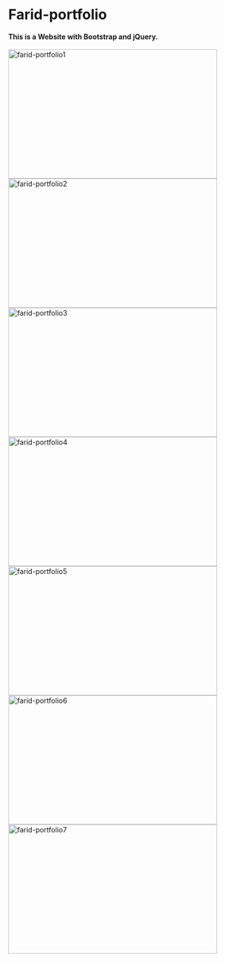 # Farid-portfolio
<b>This is a Website with Bootstrap and jQuery. </b>
<br><br>
<img src="https://github.com/shzehra93/Farid-portfolio/assets/126316477/b59a8185-92ad-4d99-9d5d-cf3d71b124d1" alt="farid-portfolio1" height="260px" width="420px">
<img src="https://github.com/shzehra93/Farid-portfolio/assets/126316477/3c3c701a-cf32-4e58-bba3-d72a4b4fa169" alt="farid-portfolio2" height="260px" width="420px">
<img src="https://github.com/shzehra93/Farid-portfolio/assets/126316477/efa39e5d-fcec-4b72-aad8-ceaf63ab6af4" alt="farid-portfolio3" height="260px" width="420px">
<img src="https://github.com/shzehra93/Farid-portfolio/assets/126316477/297ec160-da13-45cc-b3a9-cf9d35415e8e" alt="farid-portfolio4" height="260px" width="420px">
<img src="https://github.com/shzehra93/Farid-portfolio/assets/126316477/0c49dfdf-7e96-4ecc-8897-90a5ea092b27" alt="farid-portfolio5" height="260px" width="420px">
<img src="https://github.com/shzehra93/Farid-portfolio/assets/126316477/9eab6223-385c-4c8d-ae8a-165152747e84" alt="farid-portfolio6" height="260px" width="420px">
<img src="https://github.com/shzehra93/Farid-portfolio/assets/126316477/7c207bb3-48e5-4182-9d74-67a55d424f52" alt="farid-portfolio7" height="260px" width="420px">
